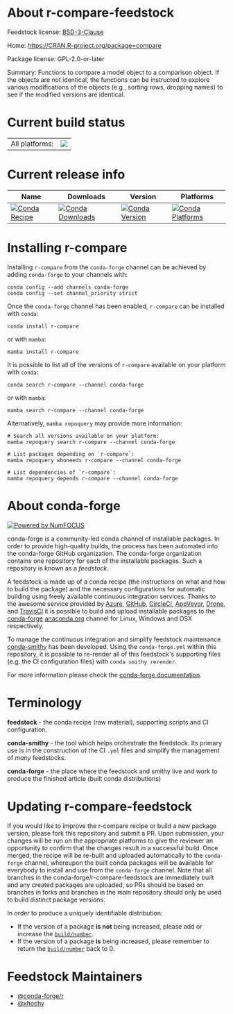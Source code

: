 About r-compare-feedstock
=========================

Feedstock license: [BSD-3-Clause](https://github.com/conda-forge/r-compare-feedstock/blob/main/LICENSE.txt)

Home: https://CRAN.R-project.org/package=compare

Package license: GPL-2.0-or-later

Summary: Functions to compare a model object to a comparison object. If the objects are not identical, the functions can be instructed to explore various modifications of the objects (e.g., sorting rows, dropping names) to see if the modified versions are identical.

Current build status
====================


<table><tr><td>All platforms:</td>
    <td>
      <a href="https://dev.azure.com/conda-forge/feedstock-builds/_build/latest?definitionId=7145&branchName=main">
        <img src="https://dev.azure.com/conda-forge/feedstock-builds/_apis/build/status/r-compare-feedstock?branchName=main">
      </a>
    </td>
  </tr>
</table>

Current release info
====================

| Name | Downloads | Version | Platforms |
| --- | --- | --- | --- |
| [![Conda Recipe](https://img.shields.io/badge/recipe-r--compare-green.svg)](https://anaconda.org/conda-forge/r-compare) | [![Conda Downloads](https://img.shields.io/conda/dn/conda-forge/r-compare.svg)](https://anaconda.org/conda-forge/r-compare) | [![Conda Version](https://img.shields.io/conda/vn/conda-forge/r-compare.svg)](https://anaconda.org/conda-forge/r-compare) | [![Conda Platforms](https://img.shields.io/conda/pn/conda-forge/r-compare.svg)](https://anaconda.org/conda-forge/r-compare) |

Installing r-compare
====================

Installing `r-compare` from the `conda-forge` channel can be achieved by adding `conda-forge` to your channels with:

```
conda config --add channels conda-forge
conda config --set channel_priority strict
```

Once the `conda-forge` channel has been enabled, `r-compare` can be installed with `conda`:

```
conda install r-compare
```

or with `mamba`:

```
mamba install r-compare
```

It is possible to list all of the versions of `r-compare` available on your platform with `conda`:

```
conda search r-compare --channel conda-forge
```

or with `mamba`:

```
mamba search r-compare --channel conda-forge
```

Alternatively, `mamba repoquery` may provide more information:

```
# Search all versions available on your platform:
mamba repoquery search r-compare --channel conda-forge

# List packages depending on `r-compare`:
mamba repoquery whoneeds r-compare --channel conda-forge

# List dependencies of `r-compare`:
mamba repoquery depends r-compare --channel conda-forge
```


About conda-forge
=================

[![Powered by
NumFOCUS](https://img.shields.io/badge/powered%20by-NumFOCUS-orange.svg?style=flat&colorA=E1523D&colorB=007D8A)](https://numfocus.org)

conda-forge is a community-led conda channel of installable packages.
In order to provide high-quality builds, the process has been automated into the
conda-forge GitHub organization. The conda-forge organization contains one repository
for each of the installable packages. Such a repository is known as a *feedstock*.

A feedstock is made up of a conda recipe (the instructions on what and how to build
the package) and the necessary configurations for automatic building using freely
available continuous integration services. Thanks to the awesome service provided by
[Azure](https://azure.microsoft.com/en-us/services/devops/), [GitHub](https://github.com/),
[CircleCI](https://circleci.com/), [AppVeyor](https://www.appveyor.com/),
[Drone](https://cloud.drone.io/welcome), and [TravisCI](https://travis-ci.com/)
it is possible to build and upload installable packages to the
[conda-forge](https://anaconda.org/conda-forge) [anaconda.org](https://anaconda.org/)
channel for Linux, Windows and OSX respectively.

To manage the continuous integration and simplify feedstock maintenance
[conda-smithy](https://github.com/conda-forge/conda-smithy) has been developed.
Using the ``conda-forge.yml`` within this repository, it is possible to re-render all of
this feedstock's supporting files (e.g. the CI configuration files) with ``conda smithy rerender``.

For more information please check the [conda-forge documentation](https://conda-forge.org/docs/).

Terminology
===========

**feedstock** - the conda recipe (raw material), supporting scripts and CI configuration.

**conda-smithy** - the tool which helps orchestrate the feedstock.
                   Its primary use is in the construction of the CI ``.yml`` files
                   and simplify the management of *many* feedstocks.

**conda-forge** - the place where the feedstock and smithy live and work to
                  produce the finished article (built conda distributions)


Updating r-compare-feedstock
============================

If you would like to improve the r-compare recipe or build a new
package version, please fork this repository and submit a PR. Upon submission,
your changes will be run on the appropriate platforms to give the reviewer an
opportunity to confirm that the changes result in a successful build. Once
merged, the recipe will be re-built and uploaded automatically to the
`conda-forge` channel, whereupon the built conda packages will be available for
everybody to install and use from the `conda-forge` channel.
Note that all branches in the conda-forge/r-compare-feedstock are
immediately built and any created packages are uploaded, so PRs should be based
on branches in forks and branches in the main repository should only be used to
build distinct package versions.

In order to produce a uniquely identifiable distribution:
 * If the version of a package **is not** being increased, please add or increase
   the [``build/number``](https://docs.conda.io/projects/conda-build/en/latest/resources/define-metadata.html#build-number-and-string).
 * If the version of a package **is** being increased, please remember to return
   the [``build/number``](https://docs.conda.io/projects/conda-build/en/latest/resources/define-metadata.html#build-number-and-string)
   back to 0.

Feedstock Maintainers
=====================

* [@conda-forge/r](https://github.com/conda-forge/r/)
* [@xhochy](https://github.com/xhochy/)

